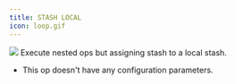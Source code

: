 ```yaml
---
title: STASH LOCAL
icon: loop.gif
---
```


<img src="/static/images/icons/loop.gif" /> Execute nested ops but assigning stash to a local stash.

* This op doesn't have any configuration parameters.


